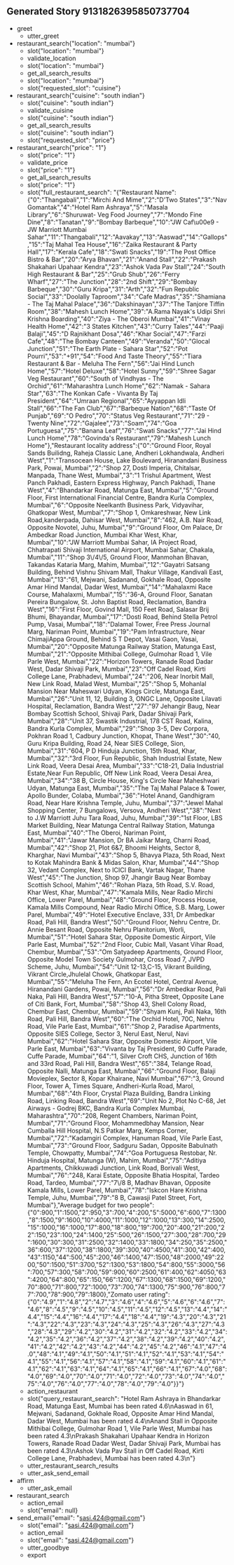 ## Generated Story 9131826395850737704
* greet
    - utter_greet
* restaurant_search{"location": "mumbai"}
    - slot{"location": "mumbai"}
    - validate_location
    - slot{"location": "mumbai"}
    - get_all_search_results
    - slot{"location": "mumbai"}
    - slot{"requested_slot": "cuisine"}
* restaurant_search{"cuisine": "south indian"}
    - slot{"cuisine": "south indian"}
    - validate_cuisine
    - slot{"cuisine": "south indian"}
    - get_all_search_results
    - slot{"cuisine": "south indian"}
    - slot{"requested_slot": "price"}
* restaurant_search{"price": "1"}
    - slot{"price": "1"}
    - validate_price
    - slot{"price": "1"}
    - get_all_search_results
    - slot{"price": "1"}
    - slot{"full_restaurant_search": "{\"Restaurant Name\":{\"0\":\"Thangabali\",\"1\":\"Mirchi And Mime\",\"2\":\"D'Two States\",\"3\":\"Nav Gomantak\",\"4\":\"Hotel Ram Ashraya\",\"5\":\"Masala Library\",\"6\":\"Shuruwat- Veg Food Journey\",\"7\":\"Mondo Fine Dine\",\"8\":\"Tanatan\",\"9\":\"Bombay Barbeque\",\"10\":\"JW Caf\\u00e9 - JW Marriott Mumbai Sahar\",\"11\":\"Thangabali\",\"12\":\"Aavakay\",\"13\":\"Aaswad\",\"14\":\"Gallops\",\"15\":\"Taj Mahal Tea House\",\"16\":\"Zaika Restaurant & Party Hall\",\"17\":\"Kerala Cafe\",\"18\":\"Swati Snacks\",\"19\":\"The Post Office Bistro & Bar\",\"20\":\"Arya Bhavan\",\"21\":\"Anand Stall\",\"22\":\"Prakash Shakahari Upahaar Kendra\",\"23\":\"Ashok Vada Pav Stall\",\"24\":\"South High Restaurant & Bar\",\"25\":\"Grub Shub\",\"26\":\"Ferry Wharf\",\"27\":\"The Junction\",\"28\":\"2nd Shift\",\"29\":\"Bombay Barbeque\",\"30\":\"Guru Kripa\",\"31\":\"Arth\",\"32\":\"Fun Republic Social\",\"33\":\"Doolally Taproom\",\"34\":\"Cafe Madras\",\"35\":\"Shamiana - The Taj Mahal Palace\",\"36\":\"Dakshinayan\",\"37\":\"The Tanjore Tiffin Room\",\"38\":\"Mahesh Lunch Home\",\"39\":\"A.Rama Nayak's Udipi Shri Krishna Boarding\",\"40\":\"Ziya - The Oberoi Mumbai\",\"41\":\"Vinay Health Home\",\"42\":\"3 States Kitchen\",\"43\":\"Curry Tales\",\"44\":\"Paaji Balaji\",\"45\":\"D Rajnikhant Dosa\",\"46\":\"Khar Social\",\"47\":\"Farzi Cafe\",\"48\":\"The Bombay Canteen\",\"49\":\"Veranda\",\"50\":\"Glocal Junction\",\"51\":\"The Earth Plate - Sahara Star\",\"52\":\"Pot Pourri\",\"53\":\"+91\",\"54\":\"Food And Taste Theory\",\"55\":\"Tiara Restaurant & Bar - Meluha The Fern\",\"56\":\"Jai Hind Lunch Home\",\"57\":\"Hotel Deluxe\",\"58\":\"Hotel Sunny\",\"59\":\"Shree Sagar Veg Restaurant\",\"60\":\"South of Vindhyas - The Orchid\",\"61\":\"Maharashtra Lunch Home\",\"62\":\"Namak - Sahara Star\",\"63\":\"The Konkan Cafe - Vivanta By Taj President\",\"64\":\"Umraan Regional\",\"65\":\"Ayyappan Idli Stall\",\"66\":\"The Fan Club\",\"67\":\"Barbeque Nation\",\"68\":\"Taste Of Punjab\",\"69\":\"O Pedro\",\"70\":\"Status Veg Restaurant\",\"71\":\"29 - Twenty Nine\",\"72\":\"Gajalee\",\"73\":\"Soam\",\"74\":\"Goa Portuguesa\",\"75\":\"Banana Leaf\",\"76\":\"Swati Snacks\",\"77\":\"Jai Hind Lunch Home\",\"78\":\"Govinda's Restaurant\",\"79\":\"Mahesh Lunch Home\"},\"Restaurant locality address\":{\"0\":\"Ground Floor, Royal Sands Builidng, Raheja Classic Lane, Andheri Lokhandwala, Andheri West\",\"1\":\"Transocean House, Lake Boulevard, Hiranandani Business Park, Powai, Mumbai\",\"2\":\"Shop 27, Dosti Imperia, Chitalsar, Manpada, Thane West, Mumbai\",\"3\":\"1 Trishul Apartment, West Panch Pakhadi, Eastern Express Highway, Panch Pakhadi, Thane West\",\"4\":\"Bhandarkar Road, Matunga East, Mumbai\",\"5\":\"Ground Floor, First International Financial Centre, Bandra Kurla Complex, Mumbai\",\"6\":\"Opposite Neelkanth Business Park, Vidyavihar, Ghatkopar West, Mumbai\",\"7\":\"Shop 1, Omkareshwar, New Link Road,kanderpada, Dahisar West, Mumbai\",\"8\":\"462, A.B. Nair Road, Opposite Novotel, Juhu, Mumbai\",\"9\":\"Ground Floor, Om Palace, Dr Ambedkar Road Junction,   Mumbai Khar West, Khar, Mumbai\",\"10\":\"JW Marriott Mumbai Sahar, IA Project Road, Chhatrapati Shivaji International Airport, Mumbai Sahar, Chakala, Mumbai\",\"11\":\"Shop 3\\/4\\/5, Ground Floor, Manmohan Bhavan, Takandas Kataria Marg, Mahim, Mumbai\",\"12\":\"Gayatri Satsang Building, Behind Vishnu Shivam Mall, Thakur Village, Kandivali East, Mumbai\",\"13\":\"61, Mejwani, Sadanand, Gokhale Road, Opposite Amar Hind Mandal, Dadar West, Mumbai\",\"14\":\"Mahalaxmi Race Course, Mahalaxmi, Mumbai\",\"15\":\"36-A, Ground Floor, Sanatan Pereira Bungalow, St. John Baptist Road, Reclamation, Bandra West\",\"16\":\"First Floor, Govind Mall, 150 Feet Road, Salasar Brij Bhumi, Bhayandar, Mumbai\",\"17\":\"Dosti Road, Behind Stella Petrol Pump, Vasai, Mumbai\",\"18\":\"Dalamal Tower, Free Press Journal Marg, Nariman Point, Mumbai\",\"19\":\"Pam Infrastructure, Near ChimajiAppa Ground, Behind S T Depot, Vasai Gaon, Vasai, Mumbai\",\"20\":\"Opposite Matunga Railway Station, Matunga East, Mumbai\",\"21\":\"Opposite Mithibai College, Gulmohar Road 1, Vile Parle West, Mumbai\",\"22\":\"Horizon Towers, Ranade Road Dadar West, Dadar Shivaji Park, Mumbai\",\"23\":\"Off Cadel Road, Kirti College Lane, Prabhadevi, Mumbai\",\"24\":\"206, Near Inorbit Mall, New Link Road, Malad West, Mumbai\",\"25\":\"Shop 5, Mohanlal Mansion Near Maheswari Udyan, Kings Circle, Matunga East, Mumbai\",\"26\":\"Unit 11, 12, Building 3, ONGC Lane, Opposite Lilavati Hospital, Reclamation, Bandra West\",\"27\":\"97 Jehangir Baug, Near Bombay Scottish School, Shivaji Park, Dadar Shivaji Park, Mumbai\",\"28\":\"Unit 37, Swastik Industrial, 178 CST Road, Kalina, Bandra Kurla Complex, Mumbai\",\"29\":\"Shop 3-5, Dev Corpora, Pokhran Road 1, Cadbury Junction, Khopat, Thane West\",\"30\":\"40, Guru Kripa Building, Road 24, Near SIES College, Sion, Mumbai\",\"31\":\"604, P D Hinduja Junction, 15th Road, Khar, Mumbai\",\"32\":\"3rd Floor, Fun Republic, Shah Industrial Estate, New Link Road, Veera Desai Area, Mumbai\",\"33\":\"C18-21, Dalia Industrial Estate,Near Fun Republic, Off New Link Road, Veera Desai Area, Mumbai\",\"34\":\"38 B, Circle House, King's Circle Near Maheshwari Udyan, Matunga East, Mumbai\",\"35\":\"The Taj Mahal Palace & Tower, Apollo Bunder, Colaba, Mumbai\",\"36\":\"Hotel Anand, Gandhigram Road, Near Hare Krishna Temple, Juhu, Mumbai\",\"37\":\"Jewel Mahal Shopping Center, 7 Bungalows, Versova, Andheri West\",\"38\":\"Next to J.W Marriott Juhu Tara Road, Juhu, Mumbai\",\"39\":\"1st Floor, LBS Market Building, Near Matunga Central Railway Station, Matunga East, Mumbai\",\"40\":\"The Oberoi, Nariman Point, Mumbai\",\"41\":\"Jawar Mansion, Dr BA Jaikar Marg, Charni Road, Mumbai\",\"42\":\"Shop 21, Plot 6&7, Bhoomi Heights, Sector 8, Kharghar, Navi Mumbai\",\"43\":\"Shop 5, Bhavya Plaza, 5th Road, Next to Kotak Mahindra Bank & Midas Salon, Khar, Mumbai\",\"44\":\"Shop 32, Vedant Complex, Next to ICICI Bank, Vartak Nagar, Thane West\",\"45\":\"The Junction, Shop 97, Jhangir Baug Near Bombay Scottish School, Mahim\",\"46\":\"Rohan Plaza, 5th Road, S.V. Road, Khar West, Khar, Mumbai\",\"47\":\"Kamala Mills, Near Radio Mirchi Office, Lower Parel, Mumbai\",\"48\":\"Ground Floor, Process House, Kamala Mills Compound, Near Radio Mirchi Office, S.B. Marg, Lower Parel, Mumbai\",\"49\":\"Hotel Executive Enclave, 331, Dr Ambedkar Road, Pali Hill, Bandra West\",\"50\":\"Ground Floor, Nehru Centre, Dr. Annie Besant Road, Opposite Nehru Planitorium, Worli, Mumbai\",\"51\":\"Hotel Sahara Star, Opposite Domestic Airport, Vile Parle East, Mumbai\",\"52\":\"2nd Floor, Cubic Mall, Vasant Vihar Road, Chembur, Mumbai\",\"53\":\"Om Satyadeep Apartments, Ground Floor, Opposite Model Town Society Gulmohar,  Cross Road 7, JVPD Scheme, Juhu, Mumbai\",\"54\":\"Unit 12-13,C-15, Vikrant Building, Vikrant Circle,Jhulelal Chowk, Ghatkopar East, Mumbai\",\"55\":\"Meluha The Fern, An Ecotel Hotel, Central Avenue, Hiranandani Gardens, Powai, Mumbai\",\"56\":\"Dr Ambedkar Road, Pali Naka, Pali Hill, Bandra West\",\"57\":\"10-A, Pitha Street, Opposite Lane of Citi Bank, Fort, Mumbai\",\"58\":\"Shop 43, Shell Colony Road, Chembur East, Chembur, Mumbai\",\"59\":\"Shyam Kunj, Pali Naka, 16th Road, Pali Hill, Bandra West\",\"60\":\"The Orchid Hotel, 70C, Nehru Road, Vile Parle East, Mumbai\",\"61\":\"Shop 2, Paradise Apartments, Opposite SIES College, Sector 3, Nerul East, Nerul, Navi Mumbai\",\"62\":\"Hotel Sahara Star, Opposite Domestic Airport,  Vile Parle East, Mumbai\",\"63\":\"Vivanta by Taj President, 90 Cuffe Parade, Cuffe Parade, Mumbai\",\"64\":\"1, Silver Croft CHS, Junction of 16th and 33rd Road, Pali Hill, Bandra West\",\"65\":\"384, Telange Road, Opposite Nalli, Matunga East, Mumbai\",\"66\":\"Ground Floor, Balaji Movieplex, Sector 8, Kopar Khairane, Navi Mumbai\",\"67\":\"3, Ground Floor, Tower A, Times Square, Andheri-Kurla Road, Marol, Mumbai\",\"68\":\"4th Floor, Crystal Plaza Building, Bandra Linking Road, Linking Road, Bandra West\",\"69\":\"Unit No 2, Plot No C-68, Jet Airways - Godrej BKC, Bandra Kurla Complex Mumbai, Maharashtra\",\"70\":\"208, Regent Chambers, Nariman Point, Mumbai\",\"71\":\"Ground Floor, Mohammedbhay Mansion, Near Cumballa Hill Hospital, N.S Patkar Marg, Kemps Corner, Mumbai\",\"72\":\"Kadamgiri Complex, Hanuman Road, Vile Parle East, Mumbai\",\"73\":\"Ground Floor, Sadguru Sadan, Opposite Babulnath Temple, Chowpatty, Mumbai\",\"74\":\"Goa Portuguesa Restobar, Nr. Hinduja Hospital, Matunga (W), Mahim, Mumbai\",\"75\":\"Aditiya Apartments, Chikkuwadi Junction, Link Road, Borivali West, Mumbai\",\"76\":\"248, Karai Estate, Opposite Bhatia Hospital, Tardeo Road, Tardeo, Mumbai\",\"77\":\"7\\/8 B, Madhav Bhavan, Opposite Kamala Mills, Lower Parel, Mumbai\",\"78\":\"Iskcon Hare Krishna Temple, Juhu, Mumbai\",\"79\":\"8 B, Cawasji Patel Street, Fort, Mumbai\"},\"Average budget for two people\":{\"0\":900,\"1\":1500,\"2\":950,\"3\":700,\"4\":200,\"5\":5000,\"6\":600,\"7\":1300,\"8\":1500,\"9\":1600,\"10\":4000,\"11\":1000,\"12\":1000,\"13\":300,\"14\":2500,\"15\":1000,\"16\":1000,\"17\":800,\"18\":800,\"19\":700,\"20\":400,\"21\":200,\"22\":150,\"23\":100,\"24\":1400,\"25\":500,\"26\":1500,\"27\":300,\"28\":700,\"29\":1600,\"30\":300,\"31\":2500,\"32\":1400,\"33\":1800,\"34\":250,\"35\":2500,\"36\":600,\"37\":1200,\"38\":1800,\"39\":300,\"40\":4500,\"41\":300,\"42\":400,\"43\":1150,\"44\":500,\"45\":200,\"46\":1400,\"47\":1500,\"48\":2000,\"49\":2200,\"50\":1500,\"51\":3700,\"52\":1300,\"53\":1800,\"54\":800,\"55\":3000,\"56\":700,\"57\":300,\"58\":700,\"59\":900,\"60\":2500,\"61\":400,\"62\":4050,\"63\":4200,\"64\":800,\"65\":150,\"66\":1200,\"67\":1300,\"68\":1500,\"69\":1200,\"70\":800,\"71\":800,\"72\":1000,\"73\":700,\"74\":1300,\"75\":900,\"76\":800,\"77\":700,\"78\":900,\"79\":1800},\"Zomato user rating\":{\"0\":\"4.9\",\"1\":\"4.8\",\"2\":\"4.7\",\"3\":\"4.6\",\"4\":\"4.6\",\"5\":\"4.6\",\"6\":\"4.6\",\"7\":\"4.6\",\"8\":\"4.5\",\"9\":\"4.5\",\"10\":\"4.5\",\"11\":\"4.5\",\"12\":\"4.5\",\"13\":\"4.4\",\"14\":\"4.4\",\"15\":\"4.4\",\"16\":\"4.4\",\"17\":\"4.4\",\"18\":\"4.4\",\"19\":\"4.3\",\"20\":\"4.3\",\"21\":\"4.3\",\"22\":\"4.3\",\"23\":\"4.3\",\"24\":\"4.3\",\"25\":\"4.3\",\"26\":\"4.3\",\"27\":\"4.3\",\"28\":\"4.3\",\"29\":\"4.2\",\"30\":\"4.2\",\"31\":\"4.2\",\"32\":\"4.2\",\"33\":\"4.2\",\"34\":\"4.2\",\"35\":\"4.2\",\"36\":\"4.2\",\"37\":\"4.2\",\"38\":\"4.2\",\"39\":\"4.2\",\"40\":\"4.2\",\"41\":\"4.2\",\"42\":\"4.2\",\"43\":\"4.2\",\"44\":\"4.2\",\"45\":\"4.2\",\"46\":\"4.1\",\"47\":\"4.0\",\"48\":\"4.1\",\"49\":\"4.1\",\"50\":\"4.1\",\"51\":\"4.1\",\"52\":\"4.1\",\"53\":\"4.1\",\"54\":\"4.1\",\"55\":\"4.1\",\"56\":\"4.1\",\"57\":\"4.1\",\"58\":\"4.1\",\"59\":\"4.1\",\"60\":\"4.1\",\"61\":\"4.1\",\"62\":\"4.1\",\"63\":\"4.1\",\"64\":\"4.1\",\"65\":\"4.1\",\"66\":\"4.1\",\"67\":\"4.0\",\"68\":\"4.0\",\"69\":\"4.0\",\"70\":\"4.0\",\"71\":\"4.0\",\"72\":\"4.0\",\"73\":\"4.0\",\"74\":\"4.0\",\"75\":\"4.0\",\"76\":\"4.0\",\"77\":\"4.0\",\"78\":\"4.0\",\"79\":\"4.0\"}}"}
    - action_restaurant
    - slot{"query_restaurant_search": "Hotel Ram Ashraya in Bhandarkar Road, Matunga East, Mumbai has been rated 4.6\nAaswad in 61, Mejwani, Sadanand, Gokhale Road, Opposite Amar Hind Mandal, Dadar West, Mumbai has been rated 4.4\nAnand Stall in Opposite Mithibai College, Gulmohar Road 1, Vile Parle West, Mumbai has been rated 4.3\nPrakash Shakahari Upahaar Kendra in Horizon Towers, Ranade Road Dadar West, Dadar Shivaji Park, Mumbai has been rated 4.3\nAshok Vada Pav Stall in Off Cadel Road, Kirti College Lane, Prabhadevi, Mumbai has been rated 4.3\n"}
    - utter_restaurant_search_results
    - utter_ask_send_email
* affirm
    - utter_ask_email
* restaurant_search
    - action_email
    - slot{"email": null}
* send_email{"email": "sasi.424@gmail.com"}
    - slot{"email": "sasi.424@gmail.com"}
    - action_email
    - slot{"email": "sasi.424@gmail.com"}
    - utter_goodbye
    - export

